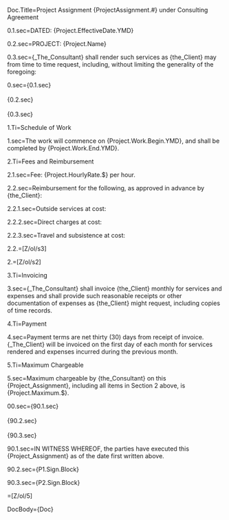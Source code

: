 Doc.Title=Project Assignment {ProjectAssignment.#} under Consulting Agreement

0.1.sec=DATED: {Project.EffectiveDate.YMD}

0.2.sec=PROJECT: {Project.Name}

0.3.sec={_The_Consultant} shall render such services as {the_Client} may from time to time request, including, without limiting the generality of the foregoing:

0.sec={0.1.sec}<br><br>{0.2.sec}<br><br>{0.3.sec}

1.Ti=Schedule of Work

1.sec=The work will commence on {Project.Work.Begin.YMD}, and shall be completed by {Project.Work.End.YMD}.

2.Ti=Fees and Reimbursement

2.1.sec=Fee: {Project.HourlyRate.$} per hour. 

2.2.sec=Reimbursement for the following, as approved in advance by {the_Client}:

2.2.1.sec=Outside services at cost:

2.2.2.sec=Direct charges at cost:

2.2.3.sec=Travel and subsistence at cost:

2.2.=[Z/ol/s3]

2.=[Z/ol/s2]

3.Ti=Invoicing

3.sec={_The_Consultant} shall invoice {the_Client} monthly for services and expenses and shall provide such reasonable receipts or other documentation of expenses as {the_Client} might request, including copies of time records.

4.Ti=Payment 

4.sec=Payment terms are net thirty (30) days from receipt of invoice.  {_The_Client} will be invoiced on the first day of each month for services rendered and expenses incurred during the previous month.

5.Ti=Maximum Chargeable

5.sec=Maximum chargeable by {the_Consultant} on this {Project_Assignment}, including all items in Section 2 above, is {Project.Maximum.$}.

00.sec={90.1.sec}<br><br>{90.2.sec}<br><br>{90.3.sec}

90.1.sec=IN WITNESS WHEREOF, the parties have executed this {Project_Assignment} as of the date first written above.

90.2.sec={P1.Sign.Block}

90.3.sec={P2.Sign.Block}

=[Z/ol/5]

DocBody={Doc}
